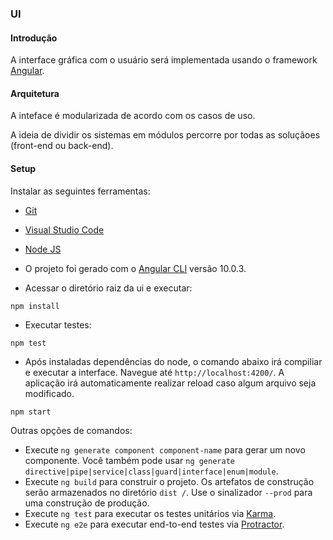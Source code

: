 ### UI

#### Introdução

A interface gráfica com o usuário será implementada usando o framework [Angular](https://angular.io/docs).

#### Arquitetura

A inteface é modularizada de acordo com os casos de uso.

A ideia de dividir os sistemas em módulos percorre por todas as soluçãoes (front-end ou back-end).

#### Setup

Instalar as seguintes ferramentas:
* [Git](https://git-scm.com/download/win)
* [Visual Studio Code](https://code.visualstudio.com/)
* [Node JS](https://nodejs.org/en/)

* O projeto foi gerado com o [Angular CLI](https://github.com/angular/angular-cli) versão 10.0.3.

* Acessar o diretório raiz da ui e executar:
```
npm install
```

* Executar testes:
```
npm test
```

* Após instaladas dependências do node, o comando abaixo irá compiliar e executar a interface. Navegue até `http://localhost:4200/`. A aplicação irá automaticamente realizar reload caso algum arquivo seja modificado.
```
npm start
```

Outras opções de comandos:

* Execute `ng generate component component-name` para gerar um novo componente. Você também pode usar `ng generate directive|pipe|service|class|guard|interface|enum|module`.
* Execute `ng build` para construir o projeto. Os artefatos de construção serão armazenados no diretório `dist /`. Use o sinalizador `--prod` para uma construção de produção.
* Execute `ng test` para executar os testes unitários via [Karma](https://karma-runner.github.io).
* Execute `ng e2e` para executar end-to-end testes via [Protractor](http://www.protractortest.org/).

